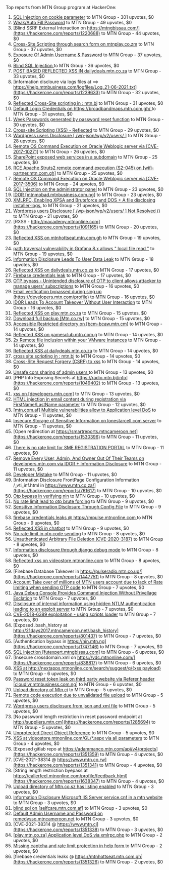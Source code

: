 Top reports from MTN Group program at HackerOne:

1. [ SQL Injection on cookie parameter](https://hackerone.com/reports/761304) to MTN Group - 301 upvotes, $0
2. [Weak/Auto Fill Password](https://hackerone.com/reports/817331) to MTN Group - 49 upvotes, $0
3. [Blind SSRF External Interaction on https://mtngbissau.com/](https://hackerone.com/reports/1220688) to MTN Group - 44 upvotes, $0
4. [Cross-Site Scripting through search form on mtnplay.co.zm](https://hackerone.com/reports/761573) to MTN Group - 37 upvotes, $0
5. [Exposure Of Admin Username & Password](https://hackerone.com/reports/1703733) to MTN Group - 37 upvotes, $0
6. [Blind SQL Injection ](https://hackerone.com/reports/1069531) to MTN Group - 36 upvotes, $0
7. [POST BASED REFLECTED XSS IN dailydeals.mtn.co.za](https://hackerone.com/reports/1451394) to MTN Group - 33 upvotes, $0
8. [information discloure via logs files at ==\> https://ihelp.mtnbusiness.com/logfiles/Log_21-06-2021.txt](https://hackerone.com/reports/1239633) to MTN Group - 32 upvotes, $0
9. [Reflected Cross-Site scripting in : mtn.bj](https://hackerone.com/reports/1264832) to MTN Group - 31 upvotes, $0
10. [Default Login Credentials on https://broadbandmaps.mtn.com.gh/ ](https://hackerone.com/reports/1297480) to MTN Group - 31 upvotes, $0
11. [Week Passwords generated by password reset function](https://hackerone.com/reports/765031) to MTN Group - 30 upvotes, $0
12. [Cross-site Scripting (XSS) - Reflected](https://hackerone.com/reports/1183336) to MTN Group - 29 upvotes, $0
13. [Wordpress users Disclosure [ /wp-json/wp/v2/users/ ]](https://hackerone.com/reports/1735586) to MTN Group - 28 upvotes, $0
14. [Remote OS Command Execution on Oracle Weblogic server via [CVE-2017-10271]](https://hackerone.com/reports/810755) to MTN Group - 26 upvotes, $0
15. [SharePoint exposed web services in a  subdomain](https://hackerone.com/reports/761158) to MTN Group - 25 upvotes, $0
16. [RCE Apache Struts2 remote command execution (S2-045) on [wifi-partner.mtn.com.gh]](https://hackerone.com/reports/1070532) to MTN Group - 25 upvotes, $0
17. [Remote OS Command Execution on Oracle Weblogic server via [CVE-2017-3506]](https://hackerone.com/reports/810778) to MTN Group - 24 upvotes, $0
18. [SQL Injection on the administrator panel](https://hackerone.com/reports/865436) to MTN Group - 23 upvotes, $0
19. [IDOR  [mtnmobad.mtnbusiness.com.ng]](https://hackerone.com/reports/1698006) to MTN Group - 23 upvotes, $0
20. [XMLRPC, Enabling XPSA and Bruteforce and DOS + A file disclosing installer-logs.](https://hackerone.com/reports/865875) to MTN Group - 21 upvotes, $0
21. [Wordpress users Disclosure [ /wp-json/wp/v2/users/ ]  Not Resolved () ](https://hackerone.com/reports/1784999) to MTN Group - 21 upvotes, $0
22. [RXSS - http://macademy.mtnonline.com](https://hackerone.com/reports/1091165) to MTN Group - 20 upvotes, $0
23. [Reflected XSS on mtnhottseat.mtn.com.gh](https://hackerone.com/reports/1069527) to MTN Group - 19 upvotes, $0
24. [path traversal vulnerability in Grafana 8.x allows " local file read "](https://hackerone.com/reports/1427086) to MTN Group - 19 upvotes, $0
25. [Information Disclosure Leads To User Data Leak](https://hackerone.com/reports/1541660) to MTN Group - 18 upvotes, $0
26. [Reflected XSS on dailydeals.mtn.co.za](https://hackerone.com/reports/1212235) to MTN Group - 17 upvotes, $0
27. [Firebase credentials leak](https://hackerone.com/reports/1691888) to MTN Group - 17 upvotes, $0
28. [OTP bypass - Unintended disclosure of OTP to client allows attacker to manage users' subscriptions](https://hackerone.com/reports/777957) to MTN Group - 16 upvotes, $0
29. [Email verification bypassed during sing up (https://developers.mtn.com/profile)](https://hackerone.com/reports/1182016) to MTN Group - 16 upvotes, $0
30. [IDOR Leads To Account Takeover Without User Interaction](https://hackerone.com/reports/1272478) to MTN Group - 16 upvotes, $0
31. [Reflected XSS on play.mtn.co.za](https://hackerone.com/reports/1061199) to MTN Group - 15 upvotes, $0
32. [Download full backup  [Mtn.co.rw]](https://hackerone.com/reports/1516520) to MTN Group - 15 upvotes, $0
33. [Accessible Restricted directory on [bcm-bcaw.mtn.cm]](https://hackerone.com/reports/789388) to MTN Group - 14 upvotes, $0
34. [Reflected XSS on gamesclub.mtn.com.g](https://hackerone.com/reports/1069528) to MTN Group - 14 upvotes, $0
35. [2x Remote file inclusion within your VMware Instances](https://hackerone.com/reports/1069105) to MTN Group - 14 upvotes, $0
36. [Reflected XSS at dailydeals.mtn.co.za](https://hackerone.com/reports/1210921) to MTN Group - 14 upvotes, $0
37. [cross site scripting in : mtn.bj](https://hackerone.com/reports/1264834) to MTN Group - 14 upvotes, $0
38. [Cross-Site Request Forgery (CSRF) to xss](https://hackerone.com/reports/1183241) to MTN Group - 14 upvotes, $0
39. [Unsafe cors sharing of admin users ](https://hackerone.com/reports/772744) to MTN Group - 13 upvotes, $0
40. [PHP Info Exposing Secrets at https://radio.mtn.bj/info](https://hackerone.com/reports/1049402) to MTN Group - 13 upvotes, $0
41. [xss on [developers.mtn.com]](https://hackerone.com/reports/924851) to MTN Group - 13 upvotes, $0
42. [HTML injection in email content during registration via FirstName/LastName parameter](https://hackerone.com/reports/1256496) to MTN Group - 12 upvotes, $0
43. [[mtn.com.af] Multiple vulnerabilities allow to Application level DoS](https://hackerone.com/reports/946578) to MTN Group - 11 upvotes, $0
44. [Insecure Storage of Sensitive Information on lonestarcell.com server](https://hackerone.com/reports/1482830) to MTN Group - 11 upvotes, $0
45. [Open redirection at https://smartreports.mtncameroon.net](https://hackerone.com/reports/1530396) to MTN Group - 11 upvotes, $0
46. [There is no rate limit for SME REGISTRATION PORTAL](https://hackerone.com/reports/1305766) to MTN Group - 11 upvotes, $0
47. [Remove Every User, Admin, And Owner Out Of Their Teams on developers.mtn.com via IDOR + Information Disclosure](https://hackerone.com/reports/1448550) to MTN Group - 11 upvotes, $0
48. [Developer Mistake](https://hackerone.com/reports/1058135) to MTN Group - 11 upvotes, $0
49. [Information Disclosure FrontPage Configuration Information /_vti_inf.html in https://www.mtn.co.za/](https://hackerone.com/reports/761617) to MTN Group - 10 upvotes, $0
50. [Otp  bypass in verifying nin](https://hackerone.com/reports/1314172) to MTN Group - 10 upvotes, $0
51. [No rate limit lead to otp brute forcing](https://hackerone.com/reports/1060541) to MTN Group - 9 upvotes, $0
52. [Sensitive Information Disclosure Through Config File](https://hackerone.com/reports/1397788) to MTN Group - 9 upvotes, $0
53. [firebase credentials leaks @ https://mpulse.mtnonline.com ](https://hackerone.com/reports/1351329) to MTN Group - 9 upvotes, $0
54. [Reflected XSS in chatbot](https://hackerone.com/reports/1735622) to MTN Group - 9 upvotes, $0
55. [No rate limit in otp code sending](https://hackerone.com/reports/1060518) to MTN Group - 8 upvotes, $0
56. [Unauthenticated Arbitrary File Deletion (CVE-2020-3187)](https://hackerone.com/reports/1056611) to MTN Group - 8 upvotes, $0
57. [Information disclosure through django debug mode](https://hackerone.com/reports/1434276) to MTN Group - 8 upvotes, $0
58. [Reflected xss on videostore.mtnonline.com](https://hackerone.com/reports/1646248) to MTN Group - 8 upvotes, $0
59. [Firebase Database Takeover in https://pulseradio.mtn.co.ug/](https://hackerone.com/reports/1447751) to MTN Group - 8 upvotes, $0
60. [Account Take over of millions of  MTN users account due to lack of Rate limiting when sending OTP code](https://hackerone.com/reports/761000) to MTN Group - 7 upvotes, $0
61. [Java Debug Console Provides Command Injection Without Privellage Esclation](https://hackerone.com/reports/767482) to MTN Group - 7 upvotes, $0
62. [Disclosure of internal information using hidden NTLM authentication leading to an exploit server](https://hackerone.com/reports/853284) to MTN Group - 7 upvotes, $0
63. [CVE-2018-6389 exploitation - using scripts loader](https://hackerone.com/reports/925425) to MTN Group - 7 upvotes, $0
64. [Exposed .bash_history at http://21days2017.mtncameroon.net/.bash_history](https://hackerone.com/reports/801437) to MTN Group - 7 upvotes, $0
65. [Authentication bypass in https://nin.mtn.ng](https://hackerone.com/reports/1747146) to MTN Group - 7 upvotes, $0
66. [SQL injection [futexpert.mtngbissau.com]](https://hackerone.com/reports/924855) to MTN Group - 6 upvotes, $0
67. [Insecure crossdomain.xml on https://vdc.mtnonline.com/](https://hackerone.com/reports/838817) to MTN Group - 6 upvotes, $0
68. [XSS at http://nextapps.mtnonline.com/search/suggest/q/{xss payload}](https://hackerone.com/reports/1244722) to MTN Group - 6 upvotes, $0
69. [Password reset token leak on third party website via Referer header [cloudivr.mtnbusiness.com.ng]](https://hackerone.com/reports/1320242) to MTN Group - 6 upvotes, $0
70. [Upload directory of Mtn.ci](https://hackerone.com/reports/762118) to MTN Group - 5 upvotes, $0
71. [Remote code execution due to unvalidated file upload](https://hackerone.com/reports/1164452) to MTN Group - 5 upvotes, $0
72. [Wordpress users disclosure from json and xml file](https://hackerone.com/reports/1408589) to MTN Group - 5 upvotes, $0
73. [No password length restriction in reset password endpoint at http://suppliers.mtn.cm](https://hackerone.com/reports/1285694) to MTN Group - 5 upvotes, $0
74. [Unprotected Direct Object Reference](https://hackerone.com/reports/1536936) to MTN Group - 5 upvotes, $0
75. [XSS at videostore.mtnonline.com/GL/*.aspx via all parameters](https://hackerone.com/reports/1244731) to MTN Group - 4 upvotes, $0
76. [Exposed gitlab repo at https://adammanco.mtn.com/api/v4/projects](https://hackerone.com/reports/1351359) to MTN Group - 4 upvotes, $0
77. [CVE-2021-38314 @ https://www.mtn.co.rw](https://hackerone.com/reports/1351341) to MTN Group - 4 upvotes, $0
78. [String length restriction byepass at https://callerfeel.mtnonline.com/profile/feedback.html](https://hackerone.com/reports/1638347) to MTN Group - 4 upvotes, $0
79. [Upload directory of Mtn.co.sz has listing enabled](https://hackerone.com/reports/760484) to MTN Group - 3 upvotes, $0
80. [Information Disclosure Microsoft IIS Server service.cnf in a mtn website](https://hackerone.com/reports/767066) to MTN Group - 3 upvotes, $0
81. [blind sql on [selfcare.mtn.com.af]](https://hackerone.com/reports/925007) to MTN Group - 3 upvotes, $0
82. [Default Admin Username and Password on remedysso.mtncameroon.net](https://hackerone.com/reports/1397786) to MTN Group - 3 upvotes, $0
83. [CVE-2021-38314  @ https://www.mtn.ci](https://hackerone.com/reports/1351338) to MTN Group - 3 upvotes, $0
84. [[play.mtn.co.za] Application level DoS via xmlrpc.php](https://hackerone.com/reports/925519) to MTN Group - 2 upvotes, $0
85. [Missing captcha and rate limit protection in help form ](https://hackerone.com/reports/1165223) to MTN Group - 2 upvotes, $0
86. [firebase credentials leaks @ https://mtnhottseat.mtn.com.gh](https://hackerone.com/reports/1351326) to MTN Group - 2 upvotes, $0
